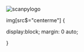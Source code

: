 
![scanpylogo](https://user-images.githubusercontent.com/53983340/77218250-26051880-6b08-11ea-9e2b-befadf7c0b62.jpg?style=centerme)

img[src$="centerme"] {

display:block;
margin: 0 auto;

}
